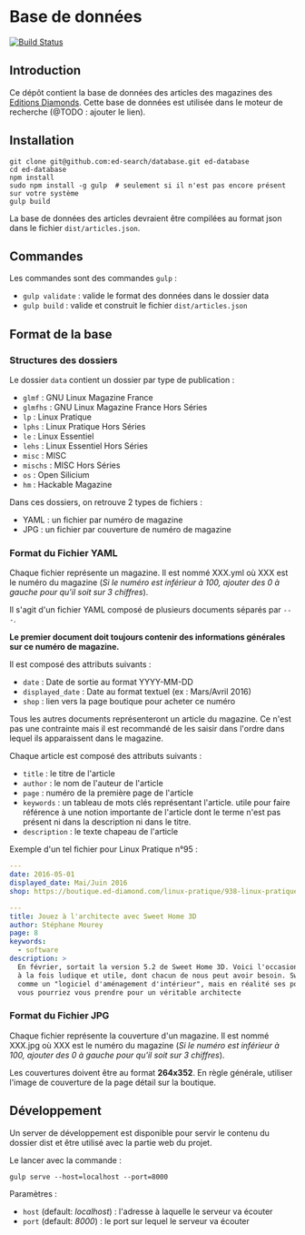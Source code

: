 # Base de données

[![Build Status](https://travis-ci.org/ed-search/database.svg?branch=master)](https://travis-ci.org/ed-search/database)


## Introduction

Ce dépôt contient la base de données des articles des magazines des [Editions Diamonds](https://boutique.ed-diamond.com/). Cette base de données est utilisée dans le moteur de recherche (@TODO : ajouter le lien).


## Installation

```
git clone git@github.com:ed-search/database.git ed-database
cd ed-database
npm install
sudo npm install -g gulp  # seulement si il n'est pas encore présent sur votre système
gulp build
```

La base de données des articles devraient être compilées au format json dans le fichier `dist/articles.json`.


## Commandes

Les commandes sont des commandes `gulp` :

* `gulp validate` : valide le format des données dans le dossier data
* `gulp build` : valide et construit le fichier `dist/articles.json`


## Format de la base

### Structures des dossiers

Le dossier `data` contient un dossier par type de publication :

* `glmf` : GNU Linux Magazine France
* `glmfhs` : GNU Linux Magazine France Hors Séries
* `lp` : Linux Pratique
* `lphs` : Linux Pratique Hors Séries
* `le` : Linux Essentiel
* `lehs` : Linux Essentiel Hors Séries
* `misc` : MISC
* `mischs` : MISC Hors Séries
* `os` : Open Silicium
* `hm` : Hackable Magazine

Dans ces dossiers, on retrouve 2 types de fichiers :

* YAML : un fichier par numéro de magazine
* JPG : un fichier par couverture de numéro de magazine

### Format du Fichier YAML

Chaque fichier représente un magazine. Il est nommé XXX.yml où XXX est le numéro du magazine (*Si le numéro est inférieur à 100, ajouter des 0 à gauche pour qu'il soit sur 3 chiffres*).

Il s'agit d'un fichier YAML composé de plusieurs documents séparés par `---`.

**Le premier document doit toujours contenir des informations générales sur ce numéro de magazine.**

Il est composé des attributs suivants :

* `date` : Date de sortie au format YYYY-MM-DD
* `displayed_date` : Date au format textuel (ex : Mars/Avril 2016)
* `shop` : lien vers la page boutique pour acheter ce numéro

Tous les autres documents représenteront un article du magazine. Ce n'est pas une contrainte mais il est recommandé de les saisir dans l'ordre dans lequel ils apparaissent dans le magazine.

Chaque article est composé des attributs suivants :

* `title` : le titre de l'article
* `author` : le nom de l'auteur de l'article
* `page` : numéro de la première page de l'article
* `keywords` : un tableau de mots clés représentant l'article. utile pour faire référence à une notion importante de l'article dont le terme n'est pas présent ni dans la description ni dans le titre.
* `description` : le texte chapeau de l'article

Exemple d'un tel fichier pour Linux Pratique n°95 :

``` yml
---
date: 2016-05-01
displayed_date: Mai/Juin 2016
shop: https://boutique.ed-diamond.com/linux-pratique/938-linux-pratique-95.html

---
title: Jouez à l'architecte avec Sweet Home 3D
author: Stéphane Mourey
page: 8
keywords:
  - software
description: >
  En février, sortait la version 5.2 de Sweet Home 3D. Voici l'occasion de revenir sur ce logiciel
  à la fois ludique et utile, dont chacun de nous peut avoir besoin. Sweet Home 3D se présente en effet
  comme un "logiciel d'aménagement d'intérieur", mais en réalité ses possibilités sont si vastes que
  vous pourriez vous prendre pour un véritable architecte
```

### Format du Fichier JPG

Chaque fichier représente la couverture d'un magazine. Il est nommé XXX.jpg où XXX est le numéro du magazine (*Si le numéro est inférieur à 100, ajouter des 0 à gauche pour qu'il soit sur 3 chiffres*).

Les couvertures doivent être au format **264x352**. En règle générale, utiliser l'image de couverture de la page détail sur la boutique.

## Développement

Un server de développement est disponible pour servir le contenu du dossier dist et être utilisé avec la partie web du projet.

Le lancer avec la commande :

```
gulp serve --host=localhost --port=8000
```

Paramètres :

* `host` (default: *localhost*) : l'adresse à laquelle le serveur va écouter
* `port` (default: *8000*) : le port sur lequel le serveur va écouter
